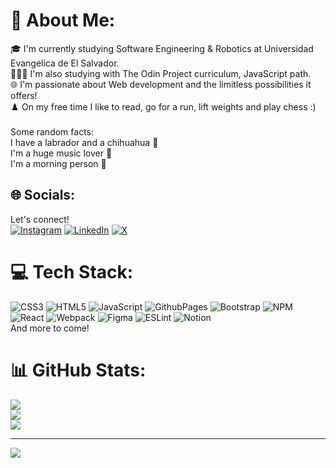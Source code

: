 # 💫 About Me:
🎓 I'm currently studying Software Engineering & Robotics at Universidad Evangelica de El Salvador. <br>👨🏽‍💻 I'm also studying with The Odin Project curriculum, JavaScript path.<br>🌐 I'm passionate about Web development and the limitless possibilities it offers!<br>♟️ On my free time I like to read, go for a run, lift weights and play chess :)<br><br>Some random facts:<br>I have a labrador and a chihuahua 🐾<br>I'm a huge music lover 🎵<br>I'm a morning person 🌅


## 🌐 Socials:
Let's connect!<br>
[![Instagram](https://img.shields.io/badge/Instagram-%23E4405F.svg?logo=Instagram&logoColor=white)](https://instagram.com/alessandro_153) [![LinkedIn](https://img.shields.io/badge/LinkedIn-%230077B5.svg?logo=linkedin&logoColor=white)](https://linkedin.com/in/alessandro-chinchilla) [![X](https://img.shields.io/badge/X-black.svg?logo=X&logoColor=white)](https://x.com/chnchia_) 

# 💻 Tech Stack:
![CSS3](https://img.shields.io/badge/css3-%231572B6.svg?style=for-the-badge&logo=css3&logoColor=white) ![HTML5](https://img.shields.io/badge/html5-%23E34F26.svg?style=for-the-badge&logo=html5&logoColor=white) ![JavaScript](https://img.shields.io/badge/javascript-%23323330.svg?style=for-the-badge&logo=javascript&logoColor=%23F7DF1E) ![GithubPages](https://img.shields.io/badge/github%20pages-121013?style=for-the-badge&logo=github&logoColor=white) ![Bootstrap](https://img.shields.io/badge/bootstrap-%238511FA.svg?style=for-the-badge&logo=bootstrap&logoColor=white) ![NPM](https://img.shields.io/badge/NPM-%23CB3837.svg?style=for-the-badge&logo=npm&logoColor=white) ![React](https://img.shields.io/badge/react-%2320232a.svg?style=for-the-badge&logo=react&logoColor=%2361DAFB) ![Webpack](https://img.shields.io/badge/webpack-%238DD6F9.svg?style=for-the-badge&logo=webpack&logoColor=black) ![Figma](https://img.shields.io/badge/figma-%23F24E1E.svg?style=for-the-badge&logo=figma&logoColor=white) ![ESLint](https://img.shields.io/badge/ESLint-4B3263?style=for-the-badge&logo=eslint&logoColor=white) ![Notion](https://img.shields.io/badge/Notion-%23000000.svg?style=for-the-badge&logo=notion&logoColor=white)
<br>
And more to come!
# 📊 GitHub Stats:
![](https://github-readme-stats.vercel.app/api?username=Chinchilla15&theme=tokyonight&hide_border=false&include_all_commits=false&count_private=false)<br/>
![](https://github-readme-streak-stats.herokuapp.com/?user=Chinchilla15&theme=tokyonight&hide_border=false)<br/>
![](https://github-readme-stats.vercel.app/api/top-langs/?username=Chinchilla15&theme=tokyonight&hide_border=false&include_all_commits=false&count_private=false&layout=compact)

---
[![](https://visitcount.itsvg.in/api?id=Chinchilla15&icon=5&color=1)](https://visitcount.itsvg.in)

<!-- Proudly created with GPRM ( https://gprm.itsvg.in ) -->
